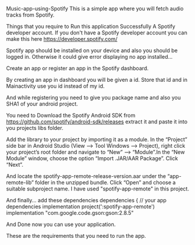 Music-app-using-Spotify
This is a simple app where you will fetch audio tracks from Spotify.

Things that you require to Run this application Successfully
A Spotify developer account. If you don't have a Spotify developer account you can make this here https://developer.spotify.com/

Spotify app should be installed on your device and also you should be logged in. Otherwise it could give error displaying no app installed...

Create an app or register an app in the Spotify dashboard.

By creating an app in dashboard you will be given a id. Store that id and in Mainactivity use you id instead of my id.

And while registering you need to give you package name and also you SHA1 of your android project.

You need to Download the Spotify Android SDK from https://github.com/spotify/android-sdk/releases extract it and paste it into you projects libs folder.

Add the library to your project by importing it as a module. In the “Project” side bar in Android Studio (View –> Tool Windows –> Project), right click your project’s root folder and navigate to “New” –> “Module”.In the “New Module” window, choose the option “Import .JAR/AAR Package”. Click “Next”.

And locate the spotify-app-remote-release-version.aar under the “app-remote-lib” folder in the unzipped bundle. Click “Open” and choose a suitable subproject name. I have used "spotify-app-remote" in this project.

And finally... add these dependencies dependencies { // your app dependencies implementation project(':spotify-app-remote') implementation "com.google.code.gson:gson:2.8.5"

And Done now you can use your application.

These are the requirements that you need to run the app.
